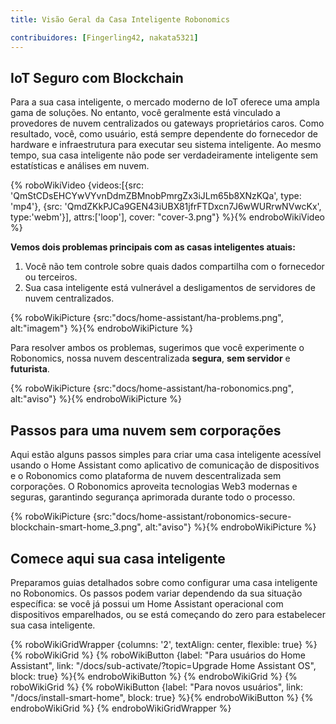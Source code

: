 ```yaml
---
title: Visão Geral da Casa Inteligente Robonomics

contribuidores: [Fingerling42, nakata5321]
---
```


## IoT Seguro com Blockchain

Para a sua casa inteligente, o mercado moderno de IoT oferece uma ampla gama de soluções. No entanto, você geralmente está vinculado a provedores de nuvem centralizados ou gateways proprietários caros. Como resultado, você, como usuário, está sempre dependente do fornecedor de hardware e infraestrutura para executar seu sistema inteligente. Ao mesmo tempo, sua casa inteligente não pode ser verdadeiramente inteligente sem estatísticas e análises em nuvem.

{% roboWikiVideo {videos:[{src: 'QmStCDsEHCYwVYvnDdmZBMnobPmrgZx3iJLm65b8XNzKQa', type: 'mp4'}, {src: 'QmdZKkPJCa9GEN43iUBX81jfrFTDxcn7J6wWURrwNVwcKx', type:'webm'}], attrs:['loop'], cover: "cover-3.png"} %}{% endroboWikiVideo %}

**Vemos dois problemas principais com as casas inteligentes atuais:**

1. Você não tem controle sobre quais dados compartilha com o fornecedor ou terceiros.
2. Sua casa inteligente está vulnerável a desligamentos de servidores de nuvem centralizados.

{% roboWikiPicture {src:"docs/home-assistant/ha-problems.png", alt:"imagem"} %}{% endroboWikiPicture %}

Para resolver ambos os problemas, sugerimos que você experimente o Robonomics, nossa nuvem descentralizada **segura**, **sem servidor** e **futurista**.

{% roboWikiPicture {src:"docs/home-assistant/ha-robonomics.png", alt:"aviso"} %}{% endroboWikiPicture %}

## Passos para uma nuvem sem corporações

Aqui estão alguns passos simples para criar uma casa inteligente acessível usando o Home Assistant como aplicativo de comunicação de dispositivos e o Robonomics como plataforma de nuvem descentralizada sem corporações. O Robonomics aproveita tecnologias Web3 modernas e seguras, garantindo segurança aprimorada durante todo o processo.

{% roboWikiPicture {src:"docs/home-assistant/robonomics-secure-blockchain-smart-home_3.png", alt:"aviso"} %}{% endroboWikiPicture %}

## Comece aqui sua casa inteligente

Preparamos guias detalhados sobre como configurar uma casa inteligente no Robonomics. Os passos podem variar dependendo da sua situação específica: se você já possui um Home Assistant operacional com dispositivos emparelhados, ou se está começando do zero para estabelecer sua casa inteligente.

{% roboWikiGridWrapper {columns: '2', textAlign: center, flexible: true} %}
	{% roboWikiGrid %} 	{% roboWikiButton {label: "Para usuários do Home Assistant", link: "/docs/sub-activate/?topic=Upgrade Home Assistant OS", block: true} %}{% endroboWikiButton %} {% endroboWikiGrid %}
	{% roboWikiGrid %} 	{% roboWikiButton {label: "Para novos usuários", link: "/docs/install-smart-home", block: true} %}{% endroboWikiButton %} {% endroboWikiGrid %}
{% endroboWikiGridWrapper %}